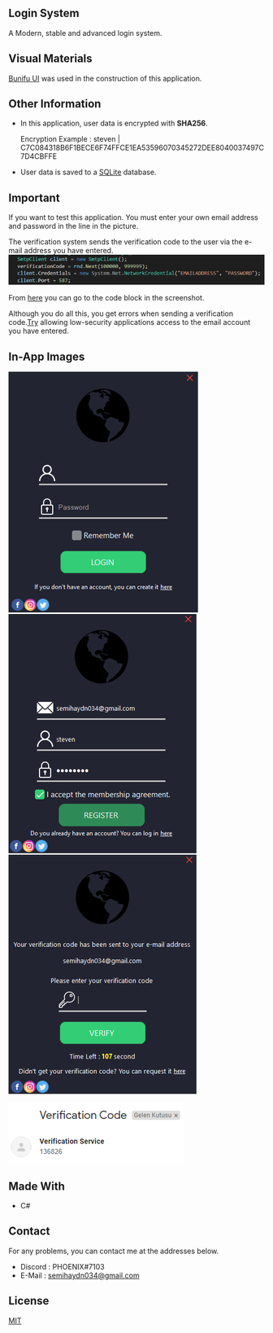<!--
*** Semih Aydın 2020
-->

## Login System

A Modern, stable and advanced login system.

## Visual Materials

[Bunifu UI](https://github.com/bunifu-framework) was used in the construction of this application.

## Other Information

* In this application, user data is encrypted with **SHA256**.

  Encryption Example : steven | C7C084318B6F1BECE6F74FFCE1EA53596070345272DEE8040037497C7D4CBFFE

* User data is saved to a [SQLite](https://github.com/sqlite/sqlite) database.

## Important

If you want to test this application. You must enter your own email address and password in the line in the picture.

The verification system sends the verification code to the user via the e-mail address you have entered.
![Important](./Images/in-app/important.png)

From [here](https://github.com/semihaydin0/LoginSystem/blob/main/UserControls/Verification.cs#L38) you can go to the code block in the screenshot.

Although you do all this, you get errors when sending a verification code.[Try](https://www.google.com/settings/security/lesssecureapps) allowing low-security applications access to the email account you have entered.


## In-App Images

![Image1](./Images/in-app/image1.png)
![Image2](./Images/in-app/image2.png)
![Image3](./Images/in-app/image3.png)

![Image4](./Images/in-app/image4.png)

## Made With
* C#

## Contact
For any problems, you can contact me at the addresses below.
* Discord : PHOENIX#7103
* E-Mail : semihaydn034@gmail.com

## License
[MIT](https://choosealicense.com/licenses/mit/)
